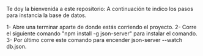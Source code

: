 Te doy la bienvenida a este repositorio:
A continuación te indico los pasos para instancia la base de datos.

1- Abre una terminar aparte de donde estás corriendo el proyecto.
2- Corre el siguiente comando "npm install -g json-server" para instalar el comando.
3- Por último corre este comando para encender json-server --watch db.json.
